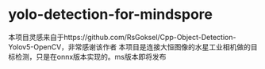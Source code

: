 # yolo-detection-for-mindspore
本项目灵感来自于https://github.com/RsGoksel/Cpp-Object-Detection-Yolov5-OpenCV，非常感谢该作者
本项目是连接大恒图像的水星工业相机做的目标检测，只是在onnx版本实现的。ms版本即将发布

